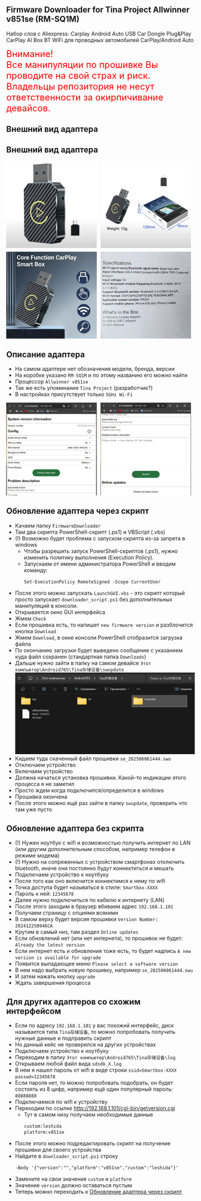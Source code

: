 ## Firmware Downloader for Tina Project Allwinner v851se (RM-SQ1M)
Набор слов с Aliexpress: Carplay Android Auto USB Car Dongle Plug&Play CarPlay AI Box BT WiFi для проводных автомобилей CarPlay/Andriod Auto

<span style="color:red; font-size:24px;">Внимание!</span><br>
<span style="color:red; font-size:24px;">Все манипуляции по прошивке Вы проводите на свой страх и риск.</span><br>
<span style="color:red; font-size:24px;">Владельцы репозитория не несут ответственности за окирпичивание девайсов.</span>

## Внешний вид адаптера
## Внешний вид адаптера

<div style="display: flex; flex-wrap: wrap; gap: 10px;">
  <img src="pictures/01.jpg" alt="Фото девайса 1" width="48%">
  <img src="pictures/02.jpg" alt="Фото девайса 2" width="48%">
  <img src="pictures/03.jpg" alt="Фото девайса 3" width="48%">
  <img src="pictures/04.jpg" alt="Технические характеристики" width="48%">
</div>

## Описание адаптера
* На самом адаптере нет обозначения модели, бренда, версии
* На коробке указано `RM-SQ1M` и по этому названию его можно найти
* Процессор `Allwinner v851se`
* Так же есть упоминание `Tina Project` (разработчик?)
* В настройках присутствует только `5GHz Wi-Fi`

<div style="display: flex; flex-wrap: wrap; gap: 10px;">
  <img src="pictures/07.jpg" alt="Системная информация 1" width="48%">
  <img src="pictures/08.jpg" alt="Системная информация 2" width="48%">
</div>


## Обновление адаптера через скрипт
* Качаем папку `FirmwareDownloader`
* Там два скрипта PowerShell-скрипт (.ps1) и VBScript (.vbs)
* (!) Возможно будет проблема с запуском скрипта из-за запрета в windows
	* Чтобы разрешить запуск PowerShell-скриптов (.ps1), нужно изменить политику выполнения (Execution Policy). 
	* Запускаем от имени администратора PowerShell и вводим команду:
	  ```
	  Set-ExecutionPolicy RemoteSigned -Scope CurrentUser
      ```
* После этого можно запускать `LaunchGUI.vbs` - это скрипт который просто запускает `downloader_script.ps1` без дополнительных манипуляций в консоли.
* Открывается окно GUI интерфейса
* Жмем `Check`
* Если прошивка есть, то напишет `new firmware version` и разблочится кнопка `Download`
* Жмем `Download`, в окне консоли PowerShell отобразится загрузка файла
* По окончанию загрузки будет выведено сообщение с указанием куда файл сохранен (стандартная папка `Downloads`)
* Дальше нужно зайти в папку на самом девайсе `Этот компьютер\Android765\Tina存储设备\swupdate`
  <img src="pictures/06.jpg" alt="Папка swupdate">
* Кидаем туда скаченный файл прошивки `se_202506061444.swu`
* Отключаем устройство
* Включаем устройство
* Должна начаться установка прошивки. Какой-то индикации этого процесса я не заметил
* Просто ждем когда подключится/определится в windows
* Прошивка окончена
* После этого можно ещё раз зайти в папку `swupdate`, проверить что там уже пусто

## Обновление адаптера без скрипта
* (!) Нужен ноутбук с wifi и возможностью получить интернет по LAN (или другим дополнительным способом, например телефон в режиме модема)
* (!) Нужно на сопряженных с устройством смартфонах отключить bluetooth, иначе они постоянно будут коннектиться и мешать
* Подключаем устройство к ноутбуку
* После того как оно включится коннектимся к нему по wifi
* Точка доступа будет называться в стиле: `Smartbox-XXXX`
* Пароль к ней: `12345678`
* Далее нужно подключиться по кабелю к интернету (LAN)
* После этого заходим в браузер вбиваем адрес `192.168.1.101`
* Получаем страницу с опциями всякими
* В самом верху будет версия прошивки `Version Number: 202412250946CA`
* Крутим в самый низ, там раздел `Online updates`
* Если обновлений нет (или нет интернета), то прошивок не будет: `Already the latest version`
* Если интернет есть и обновления тоже есть, то будет надпись `A new version is available for upgrade`
* Появится выпадающее меню `Please select a software version`
* В нем надо выбрать новую прошивку, например `se_202506061444.swu`
* И затем нажать кнопку `upgrade`
* Ждать завершения процесса

## Для других адаптеров со схожим интерфейсом
* Если по адресу `192.168.1.101` у вас похожий интерфейс, диск называется типа `Tina存储设备`, то можно попробовать получить нужные данные и подправить скрипт
* Но данный кейс не проверялся на других устройствах
* Подключаем устройство к ноутбуку
* Переходим в папку `Этот компьютер\Android765\Tina存储设备\log`
* Открываем любой файл вида `sdsdk_Х.log`
* В нем я нашел пароль от wifi в виде строки `ssid=Smartbox-XXXX passwd=12345678`
* Если пароля нет, то можно попробовать подобрать, он будет состоять из 8 цифр, например ещё один популярный пароль: `88888888`
* Подключаемся по wifi к устройству
* Переходим по ссылке http://192.168.1.101/cgi-bin/getversion.cgi
  * Тут в самом низу получаем необходимые данные
    ```properties
    custom:leshida
    platform:v851se
    ```
* После этого можно подредактировать скрипт на получение прошивки для своего устройства
* Найдите в `downloader_script.ps1` строку
	```
	-Body '{"version":"","platform":"v851se","custom":"leshida"}'
	```
* Замените на свои значения `custom` и `platform`
* Значение `version` должно оставаться пустым
* Теперь можно переходить к [Обновление адаптера через скрипт](#обновление-адаптера-через-скрипт)

